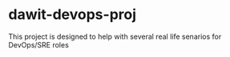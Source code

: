 # dawit-devops-proj

This project is designed to help with several real life senarios for DevOps/SRE roles
